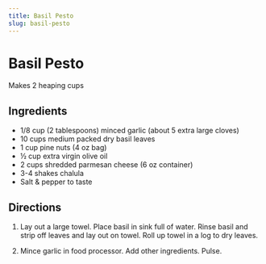 ```yaml
---
title: Basil Pesto
slug: basil-pesto
---
```


# Basil Pesto

Makes 2 heaping cups

## Ingredients

- 1/8 cup (2 tablespoons) minced garlic (about 5 extra large cloves)
- 10 cups medium packed dry basil leaves
- 1 cup pine nuts (4 oz bag)
- ½ cup extra virgin olive oil
- 2 cups shredded parmesan cheese (6 oz container)
- 3-4 shakes chalula
- Salt & pepper to taste

## Directions

1. Lay out a large towel. Place basil in sink full of water. Rinse basil and strip off leaves and lay out on towel. Roll up towel in a log to dry leaves.

2. Mince garlic in food processor. Add other ingredients. Pulse.